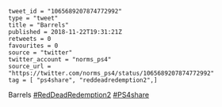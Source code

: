 ```
tweet_id = "1065689207874772992"
type = "tweet"
title = "Barrels"
published = 2018-11-22T19:31:21Z
retweets = 0
favourites = 0
source = "twitter"
twitter_account = "norms_ps4"
source_url = "https://twitter.com/norms_ps4/status/1065689207874772992"
tag = [ "ps4share", "reddeadredemption2",]
```

Barrels [#RedDeadRedemption2](/tags/reddeadredemption2/) [#PS4share](/tags/ps4share/)

<p class='image'><img src='http://mnf.m17s.net/2018/11/22/DsoWrzjX4AAAN20.jpg' alt=''></p>

